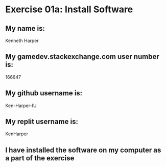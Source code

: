 # Exercise 01a: Install Software

## My name is:
Kenneth Harper

## My gamedev.stackexchange.com user number is:
166647

## My github username is:
Ken-Harper-IU

## My replit username is:
KenHarper

## I have installed the software on my computer as a part of the exercise
